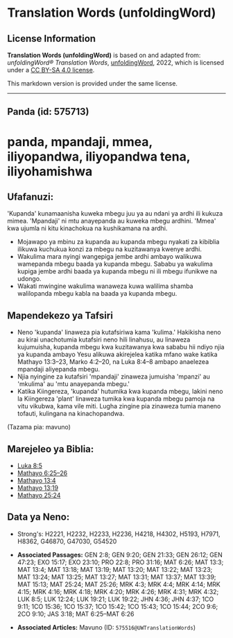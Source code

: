 # Translation Words (unfoldingWord)

## License Information

**Translation Words (unfoldingWord)** is based on and adapted from: _unfoldingWord® Translation Words_, [unfoldingWord](https://unfoldingword.org/utw), 2022, which is licensed under a [CC BY-SA 4.0 license](https://creativecommons.org/licenses/by-sa/4.0/legalcode.en).

This markdown version is provided under the same license.



--------------------------------

## Panda (id: 575713)

panda, mpandaji, mmea, iliyopandwa, iliyopandwa tena, iliyohamishwa
===================================================================

Ufafanuzi:
----------

'Kupanda' kunamaanisha kuweka mbegu juu ya au ndani ya ardhi ili kukuza mimea. 'Mpandaji' ni mtu anayepanda au kuweka mbegu ardhini. 'Mmea' kwa ujumla ni kitu kinachokua na kushikamana na ardhi.

* Mojawapo ya mbinu za kupanda au kupanda mbegu nyakati za kibiblia ilikuwa kuchukua konzi za mbegu na kuzitawanya kwenye ardhi.
* Wakulima mara nyingi wangepiga jembe ardhi ambayo walikuwa wamepanda mbegu baada ya kupanda mbegu. Sababu ya wakulima kupiga jembe ardhi baada ya kupanda mbegu ni ili mbegu ifunikwe na udongo.
* Wakati mwingine wakulima wanaweza kuwa walilima shamba walilopanda mbegu kabla na baada ya kupanda mbegu.

Mapendekezo ya Tafsiri
----------------------

* Neno 'kupanda' linaweza pia kutafsiriwa kama 'kulima.' Hakikisha neno au kirai unachotumia kutafsiri neno hili linahusu, au linaweza kujumuisha, kupanda mbegu kwa kuzitawanya kwa sababu hii ndiyo njia ya kupanda ambayo Yesu alikuwa akirejelea katika mfano wake katika Mathayo 13:3–23, Marko 4:2–20, na Luka 8:4–8 ambapo anaelezea mpandaji aliyepanda mbegu.
* Njia nyingine za kutafsiri 'mpandaji' zinaweza jumuisha 'mpanzi' au 'mkulima' au 'mtu anayepanda mbegu.'
* Katika Kiingereza, 'kupanda' hutumika kwa kupanda mbegu, lakini neno la Kiingereza 'plant' linaweza tumika kwa kupanda mbegu pamoja na vitu vikubwa, kama vile miti. Lugha zingine pia zinaweza tumia maneno tofauti, kulingana na kinachopandwa.

(Tazama pia: mavuno)

Marejeleo ya Biblia:
--------------------

* [Luka 8:5](https://ref.ly/Luke8:5)
* [Mathayo 6:25–26](https://ref.ly/Matt6:25-Matt6:26)
* [Mathayo 13:4](https://ref.ly/Matt13:4)
* [Mathayo 13:19](https://ref.ly/Matt13:19)
* [Mathayo 25:24](https://ref.ly/Matt25:24)

Data ya Neno:
-------------

* Strong's: H2221, H2232, H2233, H2236, H4218, H4302, H5193, H7971, H8362, G46870, G47030, G54520

* **Associated Passages:** GEN 2:8; GEN 9:20; GEN 21:33; GEN 26:12; GEN 47:23; EXO 15:17; EXO 23:10; PRO 22:8; PRO 31:16; MAT 6:26; MAT 13:3; MAT 13:4; MAT 13:18; MAT 13:19; MAT 13:20; MAT 13:22; MAT 13:23; MAT 13:24; MAT 13:25; MAT 13:27; MAT 13:31; MAT 13:37; MAT 13:39; MAT 15:13; MAT 25:24; MAT 25:26; MRK 4:3; MRK 4:4; MRK 4:14; MRK 4:15; MRK 4:16; MRK 4:18; MRK 4:20; MRK 4:26; MRK 4:31; MRK 4:32; LUK 8:5; LUK 12:24; LUK 19:21; LUK 19:22; JHN 4:36; JHN 4:37; 1CO 9:11; 1CO 15:36; 1CO 15:37; 1CO 15:42; 1CO 15:43; 1CO 15:44; 2CO 9:6; 2CO 9:10; JAS 3:18; MAT 6:25–MAT 6:26
* **Associated Articles:** Mavuno (ID: `575516@UWTranslationWords`)

